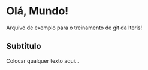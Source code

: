 # Olá, Mundo!

Arquivo de exemplo para o treinamento de git da Iteris!

## Subtítulo

Colocar qualquer texto aqui...
